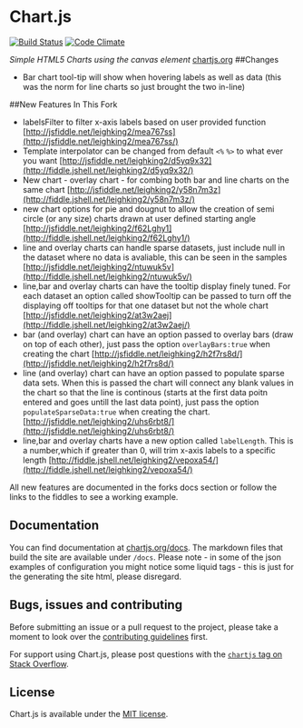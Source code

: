 # Chart.js 

[![Build Status](https://travis-ci.org/nnnick/Chart.js.svg?branch=master)](https://travis-ci.org/nnnick/Chart.js) [![Code Climate](https://codeclimate.com/github/leighquince/Chart.js/badges/gpa.svg)](https://codeclimate.com/github/leighquince/Chart.js)


*Simple HTML5 Charts using the canvas element* [chartjs.org](http://www.chartjs.org)
##Changes
 - Bar chart tool-tip will show when hovering labels as well as data (this was the norm for line charts so just brought the two in-line)

##New Features In This Fork
 - labelsFilter to filter x-axis labels based on user provided function [http://jsfiddle.net/leighking2/mea767ss](http://jsfiddle.net/leighking2/mea767ss/)
 - Template interpolator can be changed from default `<%` `%>` to what ever you want [http://jsfiddle.net/leighking2/d5yq9x32](http://fiddle.jshell.net/leighking2/d5yq9x32/)
 - New chart - overlay chart - for combing both bar and line charts on the same chart [http://jsfiddle.net/leighking2/y58n7m3z](http://fiddle.jshell.net/leighking2/y58n7m3z/)
 - new chart options for pie and dougnut to allow the creation of semi circle (or any size) charts drawn at user defined starting angle [http://jsfiddle.net/leighking2/f62Lghy1](http://fiddle.jshell.net/leighking2/f62Lghy1/)
 - line and overlay charts can handle sparse datasets, just include null in the dataset where no data is avaliable, this can be seen in the samples [http://jsfiddle.net/leighking2/ntuwuk5v](http://fiddle.jshell.net/leighking2/ntuwuk5v/)
 - line,bar and overlay charts can have the tooltip display finely tuned. For each dataset an option called showTooltip can be passed to turn off the displaying off tooltips for that one dataset but not the whole chart [http://jsfiddle.net/leighking2/at3w2aej](http://fiddle.jshell.net/leighking2/at3w2aej/)
 - bar (and overlay) chart can have an option passed to overlay bars (draw on top of each other), just pass the option `overlayBars:true` when creating the chart [http://jsfiddle.net/leighking2/h2f7rs8d/](http://jsfiddle.net/leighking2/h2f7rs8d/)
 - line (and overlay) chart can have an option passed to populate sparse data sets. When this is passed the chart will connect any blank values in the chart so that the line is continous (starts at the first data poitn entered and goes untill the last data point), just pass the option `populateSparseData:true` when creating the chart. [http://jsfiddle.net/leighking2/uhs6rbt8/](http://jsfiddle.net/leighking2/uhs6rbt8/)
 - line,bar and overlay charts have a new option called `labelLength`. This is a number,which if greater than 0, will trim x-axis labels to a specific length [http://fiddle.jshell.net/leighking2/vepoxa54/](http://fiddle.jshell.net/leighking2/vepoxa54/)

All new features are documented in the forks docs section or follow the links to the fiddles to see a working example.
## Documentation

You can find documentation at [chartjs.org/docs](http://www.chartjs.org/docs/). The markdown files that build the site are available under `/docs`. Please note - in some of the json examples of configuration you might notice some liquid tags - this is just for the generating the site html, please disregard.

## Bugs, issues and contributing

Before submitting an issue or a pull request to the project, please take a moment to look over the [contributing guidelines](https://github.com/nnnick/Chart.js/blob/master/CONTRIBUTING.md) first.

For support using Chart.js, please post questions with the [`chartjs` tag on Stack Overflow](http://stackoverflow.com/questions/tagged/chartjs).

## License


Chart.js is available under the [MIT license](http://opensource.org/licenses/MIT).

